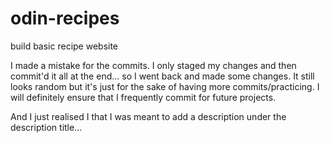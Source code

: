 # odin-recipes
build basic recipe website

I made a mistake for the commits. I only staged my changes and then commit'd it all at the end... so I went back and made some changes. It still looks random but it's just for the sake of having more commits/practicing. I will definitely ensure that I frequently commit for future projects.

And I just realised I that I was meant to add a description under the description title...